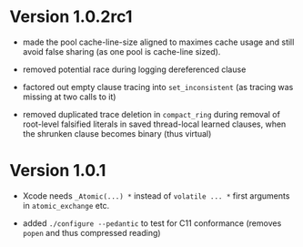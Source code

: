 # Version 1.0.2rc1

- made the pool cache-line-size aligned to maximes cache usage
  and still avoid false sharing (as one pool is cache-line sized).

- removed potential race during logging dereferenced clause

- factored out empty clause tracing into `set_inconsistent`
  (as tracing was missing at two calls to it)

- removed duplicated trace deletion in `compact_ring` during removal
  of root-level falsified literals in saved thread-local learned clauses,
  when the shrunken clause becomes binary (thus virtual)

# Version 1.0.1

- Xcode needs `_Atomic(...) *` instead of `volatile ... *` first arguments in
  `atomic_exchange` etc.

- added `./configure --pedantic` to test for C11 conformance
  (removes `popen` and thus compressed reading)

